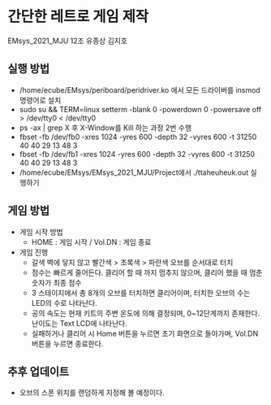 # 간단한 레트로 게임 제작
EMsys_2021_MJU 12조 유종상 김지호

## 실행 방법
  + /home/ecube/EMsys/periboard/peridriver.ko 에서 모든 드라이버를 insmod 명령어로 설치
  + sudo su && TERM=linux setterm -blank 0 -powerdown 0 -powersave off > /dev/tty0 < /dev/tty0
  + ps -ax | grep X 후 X-Window를 Kill 하는 과정 2번 수행
  + fbset -fb /dev/fb0 -xres 1024 -yres 600 -depth 32 -vyres 600 -t 31250 40 40 29 13 48 3
  + fbset -fb /dev/fb1 -xres 1024 -yres 600 -depth 32 -vyres 600 -t 31250 40 40 29 13 48 3
  + /home/ecube/EMsys/EMsys_2021_MJU/Project에서 ./ttaheuheuk.out 실행하기
  
## 게임 방법
+ 게임 시작 방법
  + HOME : 게임 시작 / Vol.DN : 게임 종료
+ 게임 진행
  + 갈색 벽에 닿지 않고 빨간색 > 초록색 > 파란색 오브를 순서대로 터치
  + 점수는 빠르게 줄어든다. 클리어 할 때 까지 멈추지 않으며, 클리어 했을 때 멈춘 숫자가 최종 점수
  + 3 스테이지에서 총 8개의 오브를 터치하면 클리어이며, 터치한 오브의 수는 LED의 수로 나타난다.
  + 공의 속도는 현재 키트의 주변 온도에 의해 결정되며, 0~12단계까지 존재한다. 난이도는 Text LCD에 나타난다.
  + 실패하거나 클리어 시 Home 버튼을 누르면 초기 화면으로 돌아가며, Vol.DN 버튼을 누르면 종료한다.

## 추후 업데이트
  + 오브의 스폰 위치를 랜덤하게 지정해 볼 예정이다.
